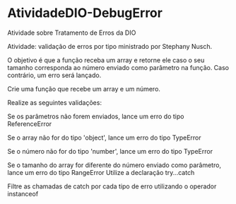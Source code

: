 # AtividadeDIO-DebugError

Atividade sobre Tratamento de Erros da DIO

Atividade: validação de erros por tipo ministrado por Stephany Nusch.

O objetivo é que a função receba um array e retorne ele caso o seu tamanho corresponda ao número enviado como parâmetro na função. Caso contrário, um erro será lançado.

Crie uma função que recebe um array e um número.

Realize as seguintes validações:

Se os parâmetros não forem enviados, lance um erro do tipo ReferenceError

Se o array não for do tipo 'object', lance um erro do tipo TypeError

Se o número não for do tipo 'number', lance um erro do tipo TypeError

Se o tamanho do array for diferente do número enviado como parâmetro, lance um erro do tipo RangeError Utilize a declaração try...catch

Filtre as chamadas de catch por cada tipo de erro utilizando o operador instanceof
